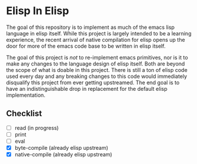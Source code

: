 # Elisp In Elisp
The goal of this repository is to implement as much of the emacs lisp language in elisp itself. While this project is largely intended to be a learning experience, the recent arrival of native compilation for elisp opens up the door for more of the emacs code base to be written in elisp itself.

The goal of this project is *not* to re-implement emacs primitives, nor is it to make any changes to the language design of elisp itself. Both are beyond the scope of what is doable in this project. There is still a ton of elisp code used every day and any breaking changes to this code would immediately disqualify this project from ever getting upstreamed. The end goal is to have an indistinguishable drop in replacement for the default elisp implementation.

## Checklist
- [ ] read (in progress)
- [ ] print
- [ ] eval
- [x] byte-compile (already elisp upstream)
- [x] native-compile (already elisp upstream)
